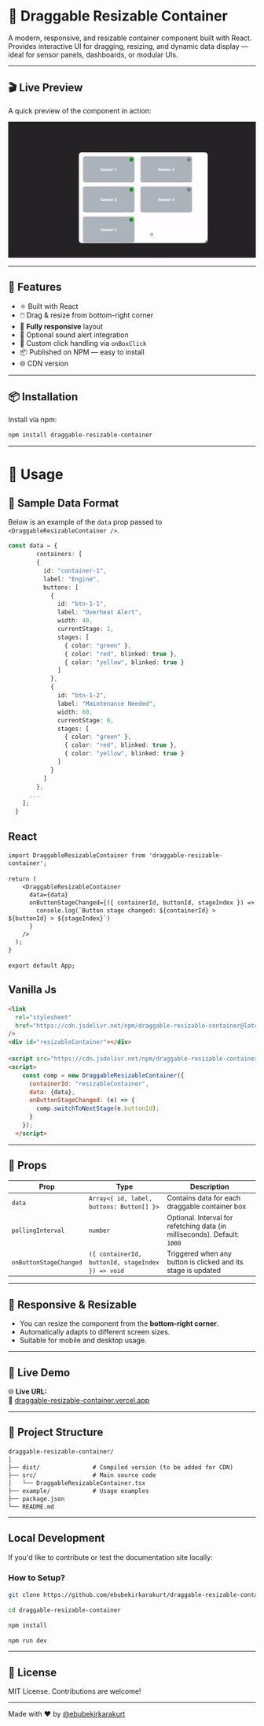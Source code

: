 # 📐 Draggable Resizable Container

A modern, responsive, and resizable container component built with React.  
Provides interactive UI for dragging, resizing, and dynamic data display — ideal for sensor panels, dashboards, or modular UIs.

---

## 🎬 Live Preview

A quick preview of the component in action:

![Draggable Resizable Container Demo](./docs/public/demo.gif)

---

## 🚀 Features

- ⚛️ Built with React
- 🖱️ Drag & resize from bottom-right corner
- 📱 **Fully responsive** layout
- 🔔 Optional sound alert integration
- 🎯 Custom click handling via `onBoxClick`
- 📦 Published on NPM — easy to install
- 🌐 CDN version

---

## 📦 Installation

Install via npm:

```bash
npm install draggable-resizable-container
```

---

# 🔧 Usage

## 🔰 Sample Data Format

Below is an example of the `data` prop passed to `<DraggableResizableContainer />`.

```ts
const data = {
        containers: [
        {
          id: "container-1",
          label: "Engine",
          buttons: [
            {
              id: "btn-1-1",
              label: "Overheat Alert",
              width: 40,
              currentStage: 1,
              stages: [
                { color: "green" },
                { color: "red", blinked: true },
                { color: "yellow", blinked: true }
              ]
            },
            {
              id: "btn-1-2",
              label: "Maintenance Needed",
              width: 60,
              currentStage: 0,
              stages: [
                { color: "green" },
                { color: "red", blinked: true },
                { color: "yellow", blinked: true }
              ]
            }
          ]
        },
      ...
    ];
  }
```

## React

```tsx
import DraggableResizableContainer from 'draggable-resizable-container';

return (
    <DraggableResizableContainer
      data={data}
      onButtonStageChanged={({ containerId, buttonId, stageIndex }) =>
        console.log(`Button stage changed: ${containerId} > ${buttonId} > ${stageIndex}`)
      }
    />
  );
}

export default App;
```
## Vanilla Js

```html
<link
  rel="stylesheet"
  href="https://cdn.jsdelivr.net/npm/draggable-resizable-container@latest/dist/draggable-resizable-component.css"
/>
<div id="resizableContainer"></div>

<script src="https://cdn.jsdelivr.net/npm/draggable-resizable-container@latest/dist/draggable-resizable-component.js"></script>
<script>
    const comp = new DraggableResizableContainer({
      containerId: "resizableContainer",
      data: {data},
      onButtonStageChanged: (e) => {
        comp.switchToNextStage(e.buttonId);
      }
    });
  </script>
```

---

## 🧱 Props

| Prop                   | Type                                              | Description                                                              |
| ---------------------- | ------------------------------------------------- | ------------------------------------------------------------------------ |
| `data`                 | `Array<{ id, label, buttons: Button[] }>`         | Contains data for each draggable container box                           |
| `pollingInterval`      | `number`                                          | Optional. Interval for refetching data (in milliseconds). Default: `1000` |                    |
| `onButtonStageChanged` | `({ containerId, buttonId, stageIndex }) => void` | Triggered when any button is clicked and its stage is updated           |

---

## 📐 Responsive & Resizable

- You can resize the component from the **bottom-right corner**.
- Automatically adapts to different screen sizes.
- Suitable for mobile and desktop usage.

---

## 🧪 Live Demo

🌐 **Live URL:**  
🔗 [draggable-resizable-container.vercel.app](https://draggable-resizable-container.vercel.app)


---

## 📁 Project Structure

```
draggable-resizable-container/
│
├── dist/               # Compiled version (to be added for CDN)
├── src/                # Main source code
│   └── DraggableResizableContainer.tsx
├── example/            # Usage examples
├── package.json
└── README.md
```

---

##  Local Development

If you'd like to contribute or test the documentation site locally:

### How to Setup?

```bash
git clone https://github.com/ebubekirkarakurt/draggable-resizable-container.git
```
```bash
cd draggable-resizable-container
```
```bash
npm install
```
```bash
npm run dev
```

---

## 📜 License

MIT License. Contributions are welcome!

---

Made with ❤️ by [@ebubekirkarakurt](https://github.com/ebubekirkarakurt)